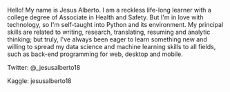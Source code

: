 Hello! My name is Jesus Alberto.
I am a reckless life-long learner with a college degree of Associate in Health and Safety.
But I'm in love with technology, so I'm self-taught into Python and its environment.
My principal skills are related to writing, research, translating, resuming and analytic thinking; but truly, I've always been eager to learn something new and willing to spread my data science and machine learning skills to all fields, such as back-end programming for web, desktop and mobile.

Twitter: @_jesusalberto18

Kaggle: jesusalberto18
<!---
jesusalberto18/jesusalberto18 is a ✨ special ✨ repository because its `README.md` (this file) appears on your GitHub profile.
You can click the Preview link to take a look at your changes.
--->

